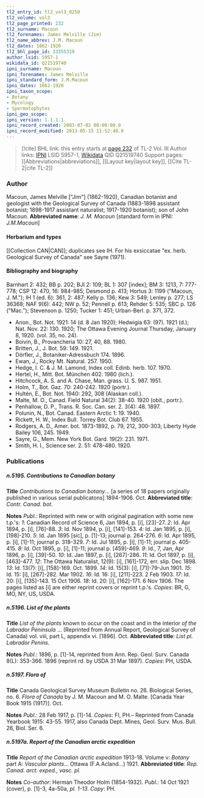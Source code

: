 ```yaml
---
tl2_entry_id: tl2_vol3_0250
tl2_volume: vol3
tl2_page_printed: 232
tl2_surname: Macoun
tl2_forenames: James Melville (Jim)
tl2_name_abbrev: J.M. Macoun
tl2_dates: 1862-1920
tl2_bhl_page_id: 33355319
author_lsid: 5957-1
wikidata_id: Q21519740
ipni_surname: Macoun
ipni_forenames: James Melville
ipni_standard_form: J.M.Macoun
ipni_dates: 1862-1920
ipni_taxon_scope: 
- Botany
- Mycology
- Spermatophytes
ipni_geo_scope: 
ipni_version: 1.1.1.1
ipni_record_created: 2003-07-02 00:00:00.0
ipni_record_modified: 2013-05-15 11:52:48.0
---
```


> [!cite] BHL link: this entry starts at [page 232](https://www.biodiversitylibrary.org/page/33355319) of TL-2 Vol. III
> Author links: [IPNI](https://www.ipni.org/a/5957-1) LSID 5957-1, [Wikidata](https://www.wikidata.org/wiki/Q21519740) QID Q21519740
> Support pages: [[Abbreviations|abbreviations]], [[Layout key|layout key]], [[Cite TL-2|cite TL-2]]

### Author

Macoun, James Melville \["Jim"\] (1862-1920), Canadian botanist and geologist with the Geological Survey of Canada (1883-1898 assistant botanist; 1898-1917 assistant naturalist; 1917-1920 botanist); son of John Macoun. 
**Abbreviated name**: *J. M. Macoun* \[standard form in IPNI: *J.M.Macoun*\]

#### Herbarium and types

[[Collection CAN|CAN]]; duplicates see IH. For his exsiccatae "ex. herb. Geological Survey of Canada" see Sayre (1971).

#### Bibliography and biography

Barnhart 2: 432; BB p. 202; BJI 2: 109; BL 1: 307 \[index\]; BM 3: 1213, 7: 777-778; CSP 12: 470, 16: 984-985; Desmond p. 413; Hortus 3: 1199 ("Macoun, J. M."); IH 1 (ed. 6): 361, 2: 487; Kelly p. 136; Kew 3: 549; Lenley p. 277; LS 36368; NAF 9(6): 442; NW p. 52; Pennell p. 613; Rehder 5: 535; SBC p. 126 ("Mac."); Stevenson p. 1250; Tucker 1: 451; Urban-Berl. p. 371, 372.
- Anon., Bot. Not. 1921: 14 (d. 8 Jan 1920); Hedwigia 63: (97). 1921 (d.); Nat. Nov. 22: 130. 1920; The Ottawa Evening Journal Thursday, January 8, 1920. (vol. 35, no. 24).
- Boivin, B., Provancheria 10: 27, 40, 88. 1980.
- Britten, J., J. Bot. 59: 149. 1921.
- Dörfler, J., Botaniker-Adressbuch 174. 1896.
- Ewan, J., Rocky Mt. Natural. 257. 1950.
- Hedge, I. C. & J. M. Lamond, Index coll. Edinb. herb. 107. 1970.
- Hertel, H., Mitt. Bot. München 402. 1980 (lich.).
- Hitchcock, A. S. and A. Chase, Man. grass. U. S. 987. 1951.
- Holm, T., Bot. Gaz. 70: 240-242. 1920 (portr.).
- Hultén, E., Bot. Not. 1940: 292, 308 (Alaskan coll.).
- Malte, M. O., Canad. Field Natural 34(2): 38-40. 1920 (obit., portr.).
- Penhallow, D. P., Trans. R. Soc. Can. ser. 2. 3(4): 48. 1897.
- Polunin, N., Bot. Canad. Eastern Arctic 1: 19. 1940.
- Rickett, H. W., Index Bull. Torrey Bot. Club 67. 1955.
- Rodgers, A. D., Amer. bot. 1873-1892, p. 79, 212, 300-303; Liberty Hyde Bailey 106, 245. 1949.
- Sayre, G., Mem. New York Bot. Gard. 19(2): 231. 1971.
- Smith, H. I., Science ser. 2. 51: 478-480. 1920.

### Publications

##### n.5195. Contributions to Canadian botany

**Title**
*Contributions to Canadian botany*... \[a series of 18 papers originally published in various serial publicatons\] 1894-1906. Oct.
**Abbreviated title**: *Contr. Canad. bot.*

**Notes**
*Publ*.: Reprinted with new or with original pagination with some new t.p.'s:
*1*: Canadian Record of Science 6, Jan 1894, p. \[i\], \[23\]-27.
*2*: Id. Apr 1894, p. \[i\], \[76\]-88.
*3*: Id. Nov 1894, p. \[i\], \[141\]-153.
*4*: Id. Jan 1895, p. \[i\], \[198\]-210.
*5*: Id. Jan 1895 \[sic\], p. \[1\]-13; journal p. 264-276.
*6*: Id. Apr 1895, p. \[i\], \[1\]-11; journal p. 318-329.
*7*: Id. Jul 1895, p. \[i\], \[1\]-11; journal p. 405-415.
*8*: Id. Oct 1895, p. \[i\], \[1\]-11; journal p. \[459\]-469.
*9*: Id., 7, Jan, Apr 1896, p. \[i\], \[39\]-50.
*10*: Id. Jan 1897, p. \[i\], \[267\]-286.
*11*: Id. Oct 1897, p. \[i\], \[463\]-477.
*12*: The Ottawa Naturalist, 12(9): \[i\], \[161\]-172, err. slip. Dec 1898.
*13*: Id. 13(7): \[i\], \[158\]-169. Oct. 1899.
*14*: Id. 15(3): \[i\], \[71\]-79-Jun 1901.
*15*: Id. 15: \[i\], \[267\]-282. Mar 1902.
*16*: Id. 16: \[i\], \[211\]-223. 2 Feb 1903.
*17*: Id. 20: \[i\], \[135\]-143. 15 Oct 1906.
*18*: Id. 20: \[i\], \[162\]-171. 6 Nov 1906.
The pages listed as \[i\] are either reprint covers or reprint t.p.'s.
*Copies*: BR, G, MO, NY, US, USDA.

##### n.5196. List of the plants

**Title**
*List of the plants* known to occur on the coast and in the interior *of the Labrador Peninsula* ... (Reprinted from Annual Report, Geological Survey of Canada) vol. viii, part L, appendix vi. \[1896\]. Oct.
**Abbreviated title**: *List pl. Labrador Penins.*

**Notes**
*Publ*.: 1896, p. \[1\]-14, reprinted from Ann. Rep. Geol. Surv. Canada 8(L): 353-366. 1896 (reprint rd. by USDA 31 Mar 1897). *Copies*: PH, USDA.

##### n.5197. Flora of

**Title**
Canada Geological Survey Museum Bulletin no. 26. Biological Series, no. 6. *Flora of* *Canada* by J. M. Macoun and M. O. Malte. \[Canada Year Book 1915 (1917)\]. Oct.

**Notes**
*Publ*.: 28 Feb 1917, p. \[1\]-14. *Copies*: FI, PH.– Reprinted from Canada Yearbook 1915: 43-55. 1917, also Canada Dept. Mines, Geol. Surv. Mus. Bull. 26, Biol. Ser. 6.

##### n.5197a. Report of the Canadian arctic expedition

**Title**
*Report of the Canadian arctic expedition* 1913-18. Volume v: *Botany* part A: *Vascular* *plants*... Ottawa (F.A.Acland...) 1921.
**Abbreviated title**: *Rep. Canad. arct. exped., vasc. pl.*

**Notes**
*Co-author*: Herman Theodor Holm (1854-1932).
*Publ*.: 14 Oct 1921 (cover), p. \[1\]-3, 4a-50a, *pl. 1-13. Copy*: PH.

